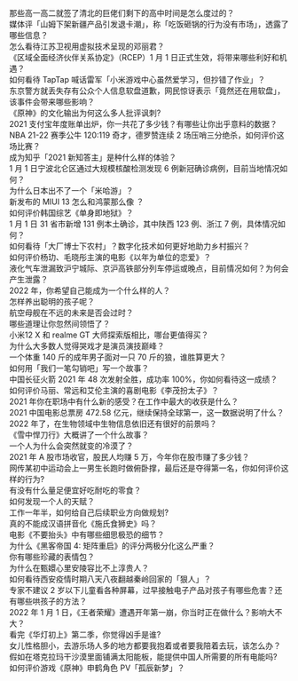 那些高一高二就签了清北的巨佬们剩下的高中时间是怎么度过的？  
媒体评「山姆下架新疆产品引发退卡潮」，称「吃饭砸锅的行为没有市场」，透露了哪些信息？  
怎么看待江苏卫视用虚拟技术呈现的邓丽君？  
《区域全面经济伙伴关系协定》（RCEP）1 月 1 日正式生效，将带来哪些利好和机遇？  
如何看待 TapTap 喊话雷军「小米游戏中心虽然爱学习，但抄错了作业」？  
东京警方就丢失存有公众个人信息软盘道歉，网民惊讶表示「竟然还在用软盘」，该事件会带来哪些影响？  
《原神》的文化输出为何这么多人批评讽刺?  
2021 支付宝年度账单出炉，你一共花了多少钱？有哪些让你出乎意料的数据？  
NBA 21-22 赛季公牛 120:119 奇才，德罗赞连续 2 场压哨三分绝杀，如何评价这场比赛？  
成为知乎「2021 新知答主」是种什么样的体验？  
1 月 1 日宁波北仑区通过大规模核酸检测发现 6 例新冠确诊病例，目前当地情况如何？  
为什么日本出不了一个「米哈游」？  
新发布的 MIUI 13 怎么和鸿蒙那么像 ？  
如何评价韩国综艺《单身即地狱》？  
1 月 1 日 31 省市新增 131 例本土确诊，其中陕西 123 例、浙江 7 例，具体情况如何？  
如何看待「大厂博士下农村」？数字化技术如何更好地助力乡村振兴？  
如何评价杨玏、毛晓彤主演的电影《以年为单位的恋爱》？  
液化气车泄漏致沪宁城际、京沪高铁部分列车停运或晚点，目前情况如何？为何会产生泄露？  
2022 年，你希望自己能成为一个什么样的人？  
怎样养出聪明的孩子呢？  
航空母舰在不远的未来是否会过时？  
哪些道理让你忽然间领悟了？  
小米12 X 和 realme GT 大师探索版相比，哪台更值得买？  
为什么大多数人觉得哭戏才是演员演技巅峰？  
一个体重 140 斤的成年男子面对一只 70 斤的狼，谁胜算更大？  
如何用「我们一笔勾销吧」写一个故事？  
中国长征火箭 2021 年 48 次发射全胜，成功率 100%，你如何看待这一成绩？  
如何评价马丽、常远和艾伦主演的喜剧电影《李茂扮太子》？  
2021 年你在职场中有什么新的感受？在工作中最大的收获是什么？  
2021 中国电影总票房 472.58 亿元，继续保持全球第一，这一数据说明了什么？  
2022 年了，在生物领域中生物信息依旧还有很好的前景吗？  
《雪中悍刀行》大概讲了一个什么故事？  
一个人为什么会突然就变的冷漠了？  
2021 年 A 股市场收官，股民人均赚 5 万，今年你在股市赚了多少钱？  
网传某初中运动会上一男生长跑时做俯卧撑，最后还是夺得第一名，你如何评价这样的行为?  
有没有什么量足便宜好吃耐吃的零食？  
如何发现一个人的天赋？  
工作一年半，如何给自己后续职业方向做规划?  
真的不能成汉语拼音化《施氏食狮史》吗？  
电影《不要抬头》中有哪些细思极恐的细节？  
为什么《黑客帝国 4: 矩阵重启》的评分两极分化这么严重？  
你有哪些珍藏的表情包？  
为什么在甄嬛心里安陵容比不上淳贵人？  
如何看待西安疫情时期八天八夜翻越秦岭回家的「狠人」？  
专家不建议 2 岁以下儿童看各种屏幕，过早接触电子产品对孩子有哪些危害？还有哪些哄孩子的方法？  
2022 年 1 月 1 日，《王者荣耀》遭遇开年第一崩，你当时正在做什么？影响大不大？  
看完《华灯初上》第二季，你觉得凶手是谁?  
女儿性格胆小，去游乐场人多的地方都要我抱着或者要我陪着去玩，该怎么办？  
假如在塔克拉玛干沙漠里面铺满太阳能板，能提供中国人所需要的所有电能吗?  
如何评价游戏《原神》申鹤角色 PV「孤辰新梦」？  

